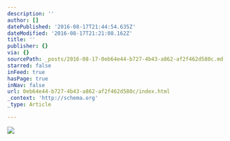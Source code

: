 ```yaml
---
description: ''
author: []
datePublished: '2016-08-17T21:44:54.635Z'
dateModified: '2016-08-17T21:21:08.162Z'
title: ''
publisher: {}
via: {}
sourcePath: _posts/2016-08-17-0eb64e44-b727-4b43-a862-af2f462d580c.md
starred: false
inFeed: true
hasPage: true
inNav: false
url: 0eb64e44-b727-4b43-a862-af2f462d580c/index.html
_context: 'http://schema.org'
_type: Article

---
```

![](https://the-grid-user-content.s3-us-west-2.amazonaws.com/7fff1178-7d06-4a55-acea-274862a186c1.jpg)